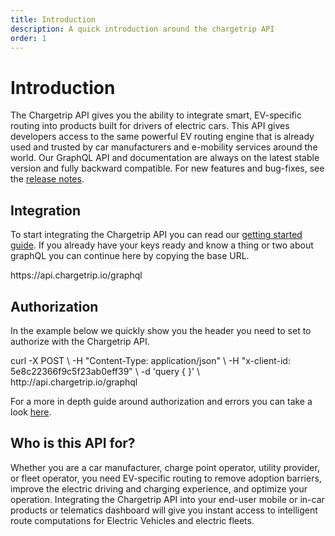 ```yaml
---
title: Introduction
description: A quick introduction around the chargetrip API
order: 1
---
```


# Introduction
The Chargetrip API gives you the ability to integrate smart, EV-specific routing into products built for drivers of electric cars. This API gives developers access to the same powerful EV routing engine that is already used and trusted by car manufacturers and e-mobility services around the world. Our GraphQL API and documentation are always on the latest stable version and fully backward compatible. For new features and bug-fixes, see the [release notes]().

## Integration
To start integrating the Chargetrip API you can read our [getting started guide](). If you already have your keys ready and know a thing or two about graphQL you can continue here by copying the base URL.

<code-block lang="html" prefix="API Reference / Integration" title="Base URL">
https://api.chargetrip.io/graphql
</code-block>

## Authorization
In the example below we quickly show you the header you need to set to authorize with the Chargetrip API. 

<code-block lang="bash" prefix="API Reference / Authorization" title="Headers">
curl -X POST \
-H "Content-Type: application/json" \
-H "x-client-id: 5e8c22366f9c5f23ab0eff39" \
-d 'query { }' \
http://api.chargetrip.io/graphql
</code-block>

For a more in depth guide around authorization and errors you can take a look [here]().

## Who is this API for?
Whether you are a car manufacturer, charge point operator, utility provider, or fleet operator, you need EV-specific routing to remove adoption barriers, improve the electric driving and charging experience, and optimize your operation. Integrating the Chargetrip API into your end-user mobile or in-car products or telematics dashboard will give you instant access to intelligent route computations for Electric Vehicles and electric fleets.
